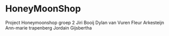 # HoneyMoonShop

Project Honeymoonshop groep 2
Jiri Booij
Dylan van Vuren
Fleur Arkesteijn
Ann-marie trapenberg
Jordain Gijsbertha

